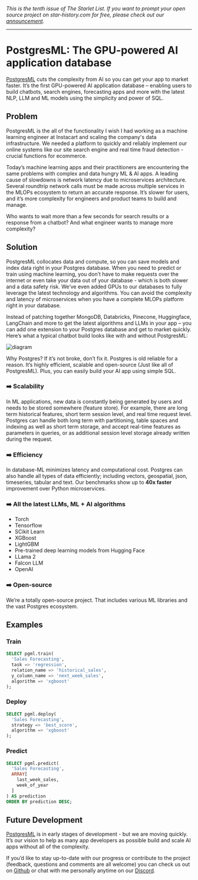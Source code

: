 *This is the tenth issue of The Starlet List. If you want to prompt your open source project on star-history.com for free, please check out our [announcement](/blog/list-your-open-source-project).*

---

# PostgresML: The GPU-powered AI application database

[PostgresML](https://postgresml.org/) cuts the complexity from AI so you can get your app to market faster. It’s the first GPU-powered AI application database – enabling users to build chatbots, search engines, forecasting apps and more with the latest NLP, LLM and ML models using the simplicity and power of SQL.

## Problem

PostgresML is the all of the functionality I wish I had working as a machine learning engineer at Instacart and scaling the company's data infrastructure. We needed a platform to quickly and reliably implement our online systems like our site search engine and real time fraud detection - crucial functions for ecommerce.  

Today’s machine learning apps and their practitioners are encountering the same problems with complex and data hungry ML & AI apps. A leading cause of slowdowns is network latency due to microservices architecture. Several roundtrip network calls must be made across multiple services in the MLOPs ecosystem to return an accurate response. It’s slower for users, and it’s more complexity for engineers and product teams to build and manage. 

Who wants to wait more than a few seconds for search results or a response from a chatbot? And what engineer wants to manage more complexity?

## Solution

PostgresML collocates data and compute, so you can save models and index data right in your Postgres database. When you need to predict or train using machine learning, you don’t have to make requests over the internet or even take your data out of your database - which is both slower and a data safety risk. We’ve even added GPUs to our databases to fully leverage the latest technology and algorithms. You can avoid the complexity and latency of microservices when you have a complete MLOPs platform right in your database. 

Instead of patching together MongoDB, Databricks, Pinecone, Huggingface, LangChain and more to get the latest algorithms and LLMs in your app  – you can add one extension to your Postgres database and get to market quickly. Here’s what a typical chatbot build looks like with and without PostgresML: 

![diagram](/blog/assets/postgresml/diagram.webp)

Why Postgres? If it’s not broke, don’t fix it. Postgres is old reliable for a reason. It’s highly efficient, scalable and open-source (Just like all of PostgresML). Plus, you can easily build your AI app using simple SQL.

### ➡️ Scalability 

In ML applications, new data is constantly being generated by users and needs to be stored somewhere (feature store). For example, there are long term historical features, short term session level, and real time request level. Postgres can handle both long term with partitioning, table spaces and indexing as well as short term storage, and accept real-time features as parameters in queries, or as additional session level storage already written during the request.

### ➡️ Efficiency 

In database-ML minimizes latency and computational cost. Postgres can also handle all types of data efficiently; including vectors, geospatial, json, timeseries, tabular and text. Our benchmarks show up to **40x faster** improvement over Python microservices.

### ➡️ All the latest LLMs, ML + AI algorithms

- Torch
- Tensorflow
- SCikit Learn
- XGBoost
- LightGBM
- Pre-trained deep learning models from Hugging Face
- LLama 2
- Falcon LLM
- OpenAI

### ➡️ Open-source 

We’re a totally open-source project. That includes various ML libraries and the vast Postgres ecosystem. 

## Examples

### Train

```sql
SELECT pgml.train(
  'Sales Forecasting',
  task => 'regression',
  relation_name => 'historical_sales',
  y_column_name => 'next_week_sales',
  algorithm => 'xgboost'
);
```

### Deploy

```sql
SELECT pgml.deploy(
  'Sales Forecasting',
  strategy => 'best_score',
  algorithm => 'xgboost'
);
```

### Predict

```sql
SELECT pgml.predict(
  'Sales Forecasting',
  ARRAY[
    last_week_sales,
    week_of_year
  ]
) AS prediction
ORDER BY prediction DESC;
```

## Future Development

[PostgresML](https://postgresml.org/) is in early stages of development - but we are moving quickly. It’s our vision to help as many app developers as possible build and scale AI apps without all of the complexity.

If you’d like to stay up-to-date with our progress or contribute to the project (feedback, questions and comments are all welcome) you can check us out on [Github](https://github.com/postgresml/postgresml) or chat with me personally anytime on our [Discord](https://discord.com/invite/DmyJP3qJ7U).